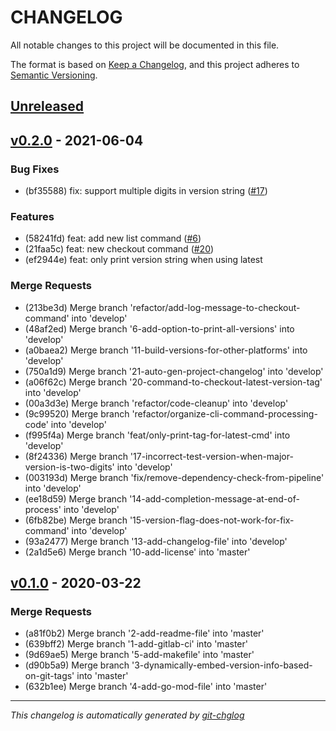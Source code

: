 # CHANGELOG

All notable changes to this project will be documented in this file.

The format is based on [Keep a Changelog], and this project adheres to [Semantic Versioning].

## [Unreleased]


## [v0.2.0] - 2021-06-04
### Bug Fixes
- (bf35588) fix: support multiple digits in version string ([#17](https://gitlab.com/hectorjsmith/git-versioner/issues/17))

### Features
- (58241fd) feat: add new list command ([#6](https://gitlab.com/hectorjsmith/git-versioner/issues/6))
- (21faa5c) feat: new checkout command ([#20](https://gitlab.com/hectorjsmith/git-versioner/issues/20))
- (ef2944e) feat: only print version string when using latest

### Merge Requests
- (213be3d) Merge branch 'refactor/add-log-message-to-checkout-command' into 'develop'
- (48af2ed) Merge branch '6-add-option-to-print-all-versions' into 'develop'
- (a0baea2) Merge branch '11-build-versions-for-other-platforms' into 'develop'
- (750a1d9) Merge branch '21-auto-gen-project-changelog' into 'develop'
- (a06f62c) Merge branch '20-command-to-checkout-latest-version-tag' into 'develop'
- (00a3d3e) Merge branch 'refactor/code-cleanup' into 'develop'
- (9c99520) Merge branch 'refactor/organize-cli-command-processing-code' into 'develop'
- (f995f4a) Merge branch 'feat/only-print-tag-for-latest-cmd' into 'develop'
- (8f24336) Merge branch '17-incorrect-test-version-when-major-version-is-two-digits' into 'develop'
- (003193d) Merge branch 'fix/remove-dependency-check-from-pipeline' into 'develop'
- (ee18d59) Merge branch '14-add-completion-message-at-end-of-process' into 'develop'
- (6fb82be) Merge branch '15-version-flag-does-not-work-for-fix-command' into 'develop'
- (93a2477) Merge branch '13-add-changelog-file' into 'develop'
- (2a1d5e6) Merge branch '10-add-license' into 'master'


## [v0.1.0] - 2020-03-22
### Merge Requests
- (a81f0b2) Merge branch '2-add-readme-file' into 'master'
- (639bff2) Merge branch '1-add-gitlab-ci' into 'master'
- (9d69ae5) Merge branch '5-add-makefile' into 'master'
- (d90b5a9) Merge branch '3-dynamically-embed-version-info-based-on-git-tags' into 'master'
- (632b1ee) Merge branch '4-add-go-mod-file' into 'master'

---

*This changelog is automatically generated by [git-chglog]*

[Keep a Changelog]: https://keepachangelog.com/en/1.0.0/
[Semantic Versioning]: https://semver.org/spec/v2.0.0.html
[git-chglog]: https://github.com/git-chglog/git-chglog
[Unreleased]: https://gitlab.com/hectorjsmith/git-versioner/compare/v0.2.0...main
[v0.2.0]: https://gitlab.com/hectorjsmith/git-versioner/compare/v0.1.0...v0.2.0
[v0.1.0]: https://gitlab.com/hectorjsmith/git-versioner/compare/v0.0.0...v0.1.0

